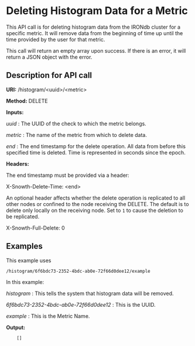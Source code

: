 Deleting Histogram Data for a Metric
====================================

This API call is for deleting histogram data from the IRONdb cluster for a specific metric. It will remove data from the beginning of time up until the time provided by the user for that metric.

This call will return an empty array upon success. If there is an error, it will return a JSON object with the error.

Description for API call
------------------------

**URI:**   /histogram/&lt;uuid&gt;/&lt;metric&gt;

**Method:**   DELETE

**Inputs:**

*uuid* :   The UUID of the check to which the metric belongs.

*metric* :   The name of the metric from which to delete data.

*end* :   The end timestamp for the delete operation. All data from before this specified time is deleted. Time is represented in seconds since the epoch.

**Headers:**

The end timestamp must be provided via a header:

X-Snowth-Delete-Time: &lt;end&gt;

An optional header affects whether the delete operation is replicated to all
other nodes or confined to the node receiving the DELETE. The default is to
delete only locally on the receiving node. Set to `1` to cause the deletion to
be replicated.

X-Snowth-Full-Delete: 0

Examples
--------

This example uses

```
/histogram/6f6bdc73-2352-4bdc-ab0e-72f66d0dee12/example
```

In this example:

*histogram* :   This tells the system that histogram data will be removed.

*6f6bdc73-2352-4bdc-ab0e-72f66d0dee12* :   This is the UUID.

*example* :   This is the Metric Name.

**Output:**

```
    []
```
